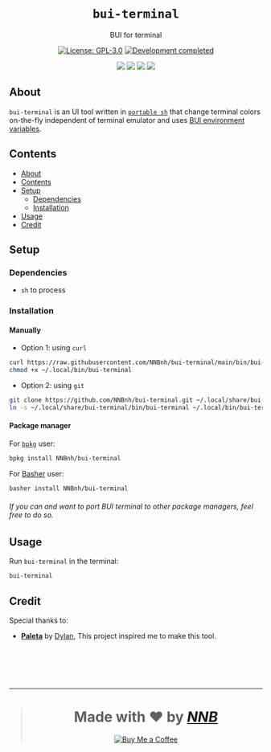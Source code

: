 <h1 align="center"><code>bui-terminal</code></h1>
<p align="center">BUI for terminal</p>
<p align="center"><a href="https://github.com/NNBnh/bui-terminal/blob/main/LICENSE"><img src="https://img.shields.io/github/license/NNBnh/bui-terminal?labelColor=073551&color=4EAA25&style=for-the-badge" alt="License: GPL-3.0"></a> <a href="https://gist.github.com/NNBnh/9ef453aba3efce26046e0d3119dab5a7#development-completed"><img src="https://img.shields.io/badge/development-completed-%234EAA25.svg?labelColor=073551&style=for-the-badge&logoColor=FFFFFF" alt="Development completed"></a></p>
<p align="center"><a href="https://github.com/NNBnh/bui-terminal/watchers"><img src="https://img.shields.io/github/watchers/NNBnh/bui-terminal?labelColor=073551&color=4EAA25&style=flat-square"></a> <a href="https://github.com/NNBnh/bui-terminal/stargazers"><img src="https://img.shields.io/github/stars/NNBnh/bui-terminal?labelColor=073551&color=4EAA25&style=flat-square"></a> <a href="https://github.com/NNBnh/bui-terminal/network/members"><img src="https://img.shields.io/github/forks/NNBnh/bui-terminal?labelColor=073551&color=4EAA25&style=flat-square"></a> <a href="https://github.com/NNBnh/bui-terminal/issues"><img src="https://img.shields.io/github/issues/NNBnh/bui-terminal?labelColor=073551&color=4EAA25&style=flat-square"></a></p>

## About
`bui-terminal` is an UI tool written in [`portable sh`](https://github.com/dylanaraps/pure-sh-bible) that change terminal colors on-the-fly independent of terminal emulator and uses [BUI environment variables](https://github.com/superb-ui/bui).

## Contents
- [About](#about)
- [Contents](#contents)
- [Setup](#setup)
  - [Dependencies](#dependencies)
  - [Installation](#installation)
- [Usage](#usage)
- [Credit](#credit)

## Setup
### Dependencies
- `sh` to process

### Installation
#### Manually
- Option 1: using `curl`

```sh
curl https://raw.githubusercontent.com/NNBnh/bui-terminal/main/bin/bui-terminal > ~/.local/bin/bui-terminal
chmod +x ~/.local/bin/bui-terminal
```

- Option 2: using `git`

```sh
git clone https://github.com/NNBnh/bui-terminal.git ~/.local/share/bui-terminal
ln -s ~/.local/share/bui-terminal/bin/bui-terminal ~/.local/bin/bui-terminal
```

#### Package manager
For [`bpkg`](https://github.com/bpkg/bpkg) user:

```sh
bpkg install NNBnh/bui-terminal
```

For [Basher](https://github.com/bpkg/bpkg) user:

```sh
basher install NNBnh/bui-terminal
```

###### If you can and want to port BUI terminal to other package managers, feel free to do so.

## Usage
Run `bui-terminal` in the terminal:

```sh
bui-terminal
```

## Credit
Special thanks to:
- [**Paleta**](https://github.com/dylanaraps/paleta) by [Dylan](https://github.com/dylanaraps), This project inspired me to make this tool.

<br><br><br><br>

---

> <h1 align="center">Made with ❤️ by <a href="https://github.com/NNBnh"><i>NNB</i></a></h1>
>
> <p align="center"><a href="https://www.buymeacoffee.com/nnbnh"><img src="https://img.shields.io/badge/buy_me_a_coffee%20-%23F7CA88.svg?logo=buy-me-a-coffee&logoColor=333333&style=for-the-badge" alt="Buy Me a Coffee"></p>

